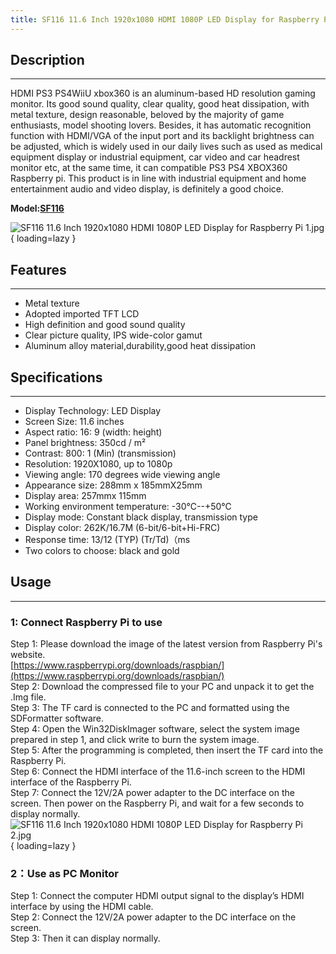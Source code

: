 ```yaml
---
title: SF116 11.6 Inch 1920x1080 HDMI 1080P LED Display for Raspberry Pi
---
```


## Description
-----------

HDMI PS3 PS4WiiU xbox360 is an aluminum-based HD resolution gaming monitor. Its good sound quality, clear quality, good heat dissipation, with metal texture, design reasonable, beloved by the majority of game enthusiasts, model shooting lovers. Besides, it has automatic recognition function with HDMI/VGA of the input port and its backlight brightness can be adjusted, which is widely used in our daily lives such as used as medical equipment display or industrial equipment, car video and car headrest monitor etc, at the same time, it can compatible PS3 PS4 XBOX360 Raspberry pi. This product is in line with industrial equipment and home entertainment audio and video display, is definitely a good choice.

**Model:[SF116](https://www.elecrow.com/elecrow-11-6-inch-1920x1080-hdmi-1080p-led-display-for-raspberry-pi.html)**

![SF116 11.6 Inch 1920x1080 HDMI 1080P LED Display for Raspberry Pi 1.jpg](https://wiki.elecrow.com/images/thumb/3/3c/SF116_11.6_Inch_1920x1080_HDMI_1080P_LED_Display_for_Raspberry_Pi_1.jpg/600px-SF116_11.6_Inch_1920x1080_HDMI_1080P_LED_Display_for_Raspberry_Pi_1.jpg){ loading=lazy }

## Features
--------

- Metal texture
- Adopted imported TFT LCD
- High definition and good sound quality
- Clear picture quality, IPS wide-color gamut
- Aluminum alloy material,durability,good heat dissipation

## Specifications
--------------

- Display Technology: LED Display
- Screen Size: 11.6 inches
- Aspect ratio: 16: 9 (width: height)
- Panel brightness: 350cd / m²
- Contrast: 800: 1 (Min) (transmission)
- Resolution: 1920X1080, up to 1080p
- Viewing angle: 170 degrees wide viewing angle
- Appearance size: 288mm x 185mmX25mm
- Display area: 257mmx 115mm
- Working environment temperature: -30℃--+50℃
- Display mode: Constant black display, transmission type
- Display color: 262K/16.7M (6-bit/6-bit+Hi-FRC)
- Response time: 13/12 (TYP) (Tr/Td)（ms
- Two colors to choose: black and gold

## Usage
-----

### **1: Connect Raspberry Pi to use**

Step 1: Please download the image of the latest version from Raspberry Pi's website.    
[https://www.raspberrypi.org/downloads/raspbian/](https://www.raspberrypi.org/downloads/raspbian/)  
Step 2: Download the compressed file to your PC and unpack it to get the .Img file.  
Step 3: The TF card is connected to the PC and formatted using the SDFormatter software.    
Step 4: Open the Win32DiskImager software, select the system image prepared in step 1, and click write to burn the system image.  
Step 5: After the programming is completed, then insert the TF card into the Raspberry Pi.  
Step 6: Connect the HDMI interface of the 11.6-inch screen to the HDMI interface of the Raspberry Pi.  
Step 7: Connect the 12V/2A power adapter to the DC interface on the screen. Then power on the Raspberry Pi, and wait for a few seconds to display normally.  
![SF116 11.6 Inch 1920x1080 HDMI 1080P LED Display for Raspberry Pi 2.jpg](https://wiki.elecrow.com/images/thumb/7/7c/SF116_11.6_Inch_1920x1080_HDMI_1080P_LED_Display_for_Raspberry_Pi_2.jpg/600px-SF116_11.6_Inch_1920x1080_HDMI_1080P_LED_Display_for_Raspberry_Pi_2.jpg){ loading=lazy }

### **2：Use as PC Monitor**

Step 1: Connect the computer HDMI output signal to the display’s HDMI interface by using the HDMI cable.  
Step 2: Connect the 12V/2A power adapter to the DC interface on the screen.  
Step 3: Then it can display normally.